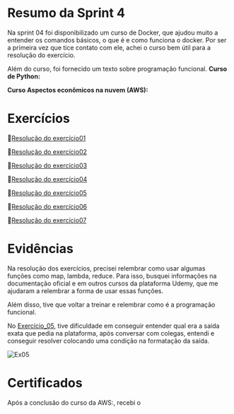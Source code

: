 # Resumo da Sprint 4
Na sprint 04 foi disponibilizado um curso de Docker, que ajudou muito a entender os comandos básicos, o que é e como funciona o docker. Por ser a primeira vez que tice contato com ele, achei o curso bem útil para a resolução do exercício.

Além do curso, foi fornecido um texto sobre programação funcional. 
**Curso de Python:**


**Curso Aspectos econômicos na nuvem (AWS):**




# Exercícios
📑[Resolução do exercício01](../Sprint%204/Exercícios/E01.py)

📑[Resolução do exercício02](../Sprint%204/Exercícios/E02.py)

📑[Resolução do exercício03](../Sprint%204/Exercícios/E03.py)

📑[Resolução do exercício04](../Sprint%204/Exercícios/E04.py)

📑[Resolução do exercício05](../Sprint%204/Exercícios/E05.py)

📑[Resolução do exercício06](../Sprint%204/Exercícios/E06.py)

📑[Resolução do exercício07](../Sprint%204/Exercícios/E07.py)

# Evidências
Na resolução dos exercícios, precisei relembrar como usar algumas funções como  map, lambda, reduce. Para isso, busquei informações na documentação oficial e em outros cursos da plataforma Udemy, que me ajudaram a relembrar a forma de usar essas funções.

Além disso, tive que voltar a treinar e relembrar como é a programação funcional.

No [Exercício_05](../Sprint%204/Exercícios/E05.py), tive dificuldade em conseguir entender qual era a saída exata que pedia na plataforma, após conversar com colegas, entendi e conseguir resolver colocando uma condição na formatação da saída.

![Ex05](../Sprint%204/Exercícios/Evidencias_Ex/Ex05_evidencia.jpg)


# Certificados
Após a conclusão do curso da AWS:, recebi o 

